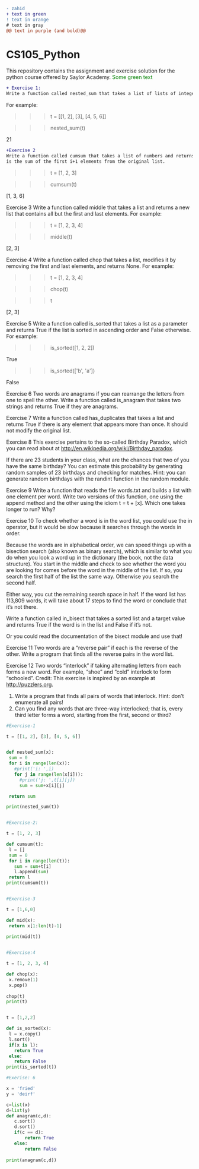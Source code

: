 


```diff
- zahid
+ text in green
! text in orange
# text in gray
@@ text in purple (and bold)@@
```
# CS105_Python
This repository contains the assignment and exercise solution for the python course offered by Saylor Academy.
<font color="green"> Some green text </font>
 
 ```diff
+ Exercise 1: 
Write a function called nested_sum that takes a list of lists of integers and adds up the elements from all of the nested lists.
```
For example:
>>>t = [[1, 2], [3], [4, 5, 6]]

>>>nested_sum(t)

21

```diff
+Exercise 2  
Write a function called cumsum that takes a list of numbers and returns the cumulative sum; that is, a new list where the ith element 
is the sum of the first i+1 elements from the original list. 
```
 
>>> t = [1, 2, 3]

>>> cumsum(t)    

[1, 3, 6]

Exercise 3  Write a function called middle that takes a list and returns a new list that contains all but the first and last elements. For example:

    
>>> t = [1, 2, 3, 4]    

>>> middle(t)

[2, 3]

Exercise 4  Write a function called chop that takes a list, modifies it by removing the first and last elements, and returns None. For example:

>>> t = [1, 2, 3, 4]

>>> chop(t)

>>> t

[2, 3]

Exercise 5   Write a function called is_sorted that takes a list as a parameter and returns True if the list is sorted in ascending order and False otherwise. For example:

    
>>> is_sorted([1, 2, 2])

True

>>> is_sorted(['b', 'a'])   

False



Exercise 6  Two words are anagrams if you can rearrange the letters from one to spell the other. Write a function called is_anagram that takes two strings and returns True if they are anagrams.

Exercise 7  Write a function called has_duplicates that takes a list and returns True if there is any element that appears more than once. It should not modify the original list.

Exercise 8  This exercise pertains to the so-called Birthday Paradox, which you can read about at http://en.wikipedia.org/wiki/Birthday_paradox.

If there are 23 students in your class, what are the chances that two of you have the same birthday? You can estimate this probability by generating random samples of 23 birthdays and checking for matches. Hint: you can generate random birthdays with the randint function in the random module.


Exercise 9  Write a function that reads the file words.txt and builds a list with one element per word. Write two versions of this function, one using the append method and the other using the idiom t = t + [x]. Which one takes longer to run? Why?


Exercise 10  To check whether a word is in the word list, you could use the in operator, but it would be slow because it searches through the words in order.

Because the words are in alphabetical order, we can speed things up with a bisection search (also known as binary search), which is similar to what you do when you look a word up in the dictionary (the book, not the data structure). You start in the middle and check to see whether the word you are looking for comes before the word in the middle of the list. If so, you search the first half of the list the same way. Otherwise you search the second half.

Either way, you cut the remaining search space in half. If the word list has 113,809 words, it will take about 17 steps to find the word or conclude that it’s not there.

Write a function called in_bisect that takes a sorted list and a target value and returns True if the word is in the list and False if it’s not.

Or you could read the documentation of the bisect module and use that! 

Exercise 11  Two words are a “reverse pair” if each is the reverse of the other. Write a program that finds all the reverse pairs in the word list. 

Exercise 12  Two words “interlock” if taking alternating letters from each forms a new word. For example, “shoe” and “cold” interlock to form “schooled”. Credit: This exercise is inspired by an example at http://puzzlers.org.

1. Write a program that finds all pairs of words that interlock. Hint: don’t enumerate all pairs!
2. Can you find any words that are three-way interlocked; that is, every third letter forms a word, starting from the first, second or third?

 ```python
#Exercise-1

t = [[1, 2], [3], [4, 5, 6]]


def nested_sum(x):
  sum = 0
  for i in range(len(x)):
    #print('i: ',i)
    for j in range(len(x[i])):
      #print('j: ',t[i][j])
      sum = sum+x[i][j]

  return sum

print(nested_sum(t))
 

#Exercise-2:

t = [1, 2, 3]

def cumsum(t):
  l = []
  sum = 0
  for i in range(len(t)):
    sum = sum+t[i]
    l.append(sum)
  return l
print(cumsum(t))


#Exercise-3 

t = [1,6,0] 

def mid(x):
  return x[1:len(t)-1]
  
print(mid(t))


#Exercise:4

t = [1, 2, 3, 4]

def chop(x):
  x.remove(1)
  x.pop()
  
chop(t)
print(t)


t = [1,2,2]

def is_sorted(x):
  l = x.copy()
  l.sort()
  if(x is l):
    return True
  else:
    return False
print(is_sorted(t))

#Exerise: 6

x = 'fried'
y = 'deirf'

c=list(x)
d=list(y)
def anagram(c,d):
    c.sort()
    d.sort()
    if(c == d):
        return True
    else:
        return False
        
print(anagram(c,d))
